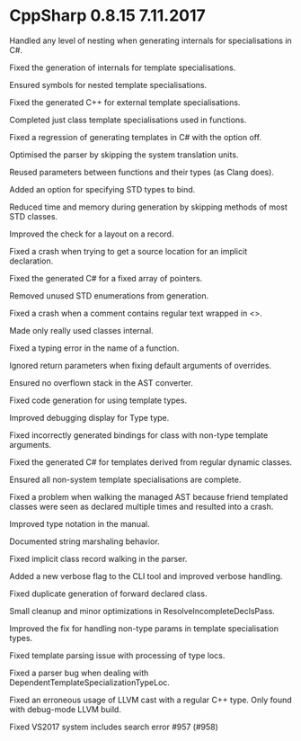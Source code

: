 # CppSharp 0.8.15 7.11.2017



Handled any level of nesting when generating internals for specialisations in C#.

Fixed the generation of internals for template specialisations.

Ensured symbols for nested template specialisations.

Fixed the generated C++ for external template specialisations.

Completed just class template specialisations used in functions.

Fixed a regression of generating templates in C# with the option off.

Optimised the parser by skipping the system translation units.

Reused parameters between functions and their types (as Clang does).

Added an option for specifying STD types to bind.

Reduced time and memory during generation by skipping methods of most STD classes.

Improved the check for a layout on a record.

Fixed a crash when trying to get a source location for an implicit declaration.

Fixed the generated C# for a fixed array of pointers.

Removed unused STD enumerations from generation.

Fixed a crash when a comment contains regular text wrapped in <>.

Made only really used classes internal.

Fixed a typing error in the name of a function.

Ignored return parameters when fixing default arguments of overrides.

Ensured no overflown stack in the AST converter.

Fixed code generation for using template types.

Improved debugging display for Type type.

Fixed incorrectly generated bindings for class with non-type template arguments.

Fixed the generated C# for templates derived from regular dynamic classes.

Ensured all non-system template specialisations are complete.

Fixed a problem when walking the managed AST because friend templated classes were seen as declared multiple times and resulted into a crash.

Improved type notation in the manual.

Documented string marshaling behavior.

Fixed implicit class record walking in the parser.

Added a new verbose flag to the CLI tool and improved verbose handling.

Fixed duplicate generation of forward declared class.

Small cleanup and minor optimizations in ResolveIncompleteDeclsPass.

Improved the fix for handling non-type params in template specialisation types.

Fixed template parsing issue with processing of type locs.

Fixed a parser bug when dealing with DependentTemplateSpecializationTypeLoc.

Fixed an erroneous usage of LLVM cast with a regular C++ type. Only found with debug-mode LLVM build.

Fixed VS2017 system includes search error #957 (#958)